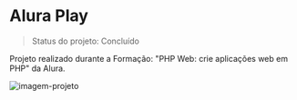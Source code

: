 # Alura Play

> Status do projeto: Concluído

Projeto realizado durante a Formação: "PHP Web: crie aplicações web em PHP" da Alura.

![imagem-projeto](https://imgur.com/ZCPR8Y4)
